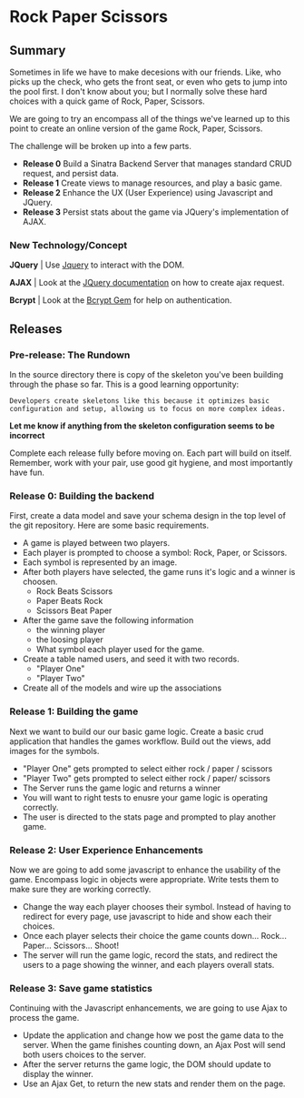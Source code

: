 # Rock Paper Scissors

## Summary
Sometimes in life we have to make decesions with our friends. Like, who picks up the check, who gets the front seat, or even who gets to jump into the pool first. I don't know about you; but I normally solve these hard choices with a quick game of Rock, Paper, Scissors.

We are going to try an encompass all of the things we've learned up to this point to create an online version of the game Rock, Paper, Scissors. 

The challenge will be broken up into a few parts.

- **Release 0** Build a Sinatra Backend Server that manages standard CRUD request, and persist data.
- **Release 1** Create views to manage resources, and play a basic game.
- **Release 2** Enhance the UX (User Experience) using Javascript and JQuery. 
- **Release 3** Persist stats about the game via JQuery's implementation of AJAX.

### New Technology/Concept

**JQuery** | Use [Jquery](http://api.jquery.com) to interact with the DOM. 

**AJAX**   | Look at the [JQuery documentation](http://api.jquery.com/jquery.ajax) on how to create ajax request.

**Bcrypt** | Look at the [Bcrypt Gem](https://github.com/codahale/bcrypt-ruby) for help on authentication.


## Releases 
### Pre-release: The Rundown
In the source directory there is copy of the skeleton you've been building through the phase so far. This is a good learning opportunity: 
```text
Developers create skeletons like this because it optimizes basic configuration and setup, allowing us to focus on more complex ideas.
```
**Let me know if anything from the skeleton configuration seems to be incorrect**

Complete each release fully before moving on. Each part will build on itself. Remember, work with your pair, use good git hygiene, and most importantly have fun.


### Release 0: Building the backend
First, create a data model and save your schema design in the top level of the git repository. Here are some basic requirements.

- A game is played between two players.
- Each player is prompted to choose a symbol: Rock, Paper, or Scissors.
- Each symbol is represented by an image.
- After both players have selected, the game runs it's logic and a winner is choosen.
   - Rock Beats Scissors
   - Paper Beats Rock
   - Scissors Beat Paper
- After the game save the following information
   - the winning player
   - the loosing player
   - What symbol each player used for the game.
- Create a table named users, and seed it with two records. 
  - "Player One"
  - "Player Two"
- Create all of the models and wire up the associations

### Release 1: Building the game
Next we want to build our our basic game logic. Create a basic crud application that handles the games workflow.
Build out the views, add images for the symbols.

- "Player One" gets prompted to select either rock / paper / scissors 
- "Player Two" gets prompted to select either rock / paper/  scissors
- The Server runs the game logic and returns a winner
- You will want to right tests to enusre your game logic is operating correctly.
- The user is directed to the stats page and prompted to play another game. 

### Release 2: User Experience Enhancements
Now we are going to add some javascript to enhance the usability of the game. Encompass logic in objects were appropriate. Write tests them to make sure they are working correctly. 

- Change the way each player chooses their symbol. Instead of having to redirect for every page, use javascript to hide and show each their choices. 
- Once each player selects their choice the game counts down... Rock... Paper... Scissors... Shoot! 
- The server will run the game logic, record the stats, and redirect the users to a page showing the winner, and each players overall stats.


### Release 3: Save game statistics
Continuing with the Javascript enhancements, we are going to use Ajax to process the game.

- Update the application and change how we post the game data to the server. When the game finishes counting down, an Ajax Post will send both users choices to the server. 
- After the server returns the game logic, the DOM should update to display the winner.
- Use an Ajax Get, to return the new stats and render them on the page.
